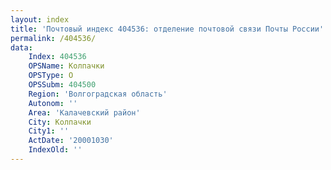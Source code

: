 ```yaml
---
layout: index
title: 'Почтовый индекс 404536: отделение почтовой связи Почты России'
permalink: /404536/
data:
    Index: 404536
    OPSName: Колпачки
    OPSType: О
    OPSSubm: 404500
    Region: 'Волгоградская область'
    Autonom: ''
    Area: 'Калачевский район'
    City: Колпачки
    City1: ''
    ActDate: '20001030'
    IndexOld: ''
---
```

